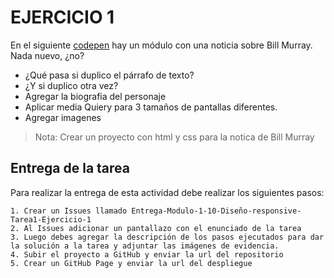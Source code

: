 # EJERCICIO 1

En el siguiente [codepen](https://codepen.io/adalab/pen/MOjMPr) hay un módulo con una noticia sobre Bill Murray. Nada nuevo, ¿no?

- ¿Qué pasa si duplico el párrafo de texto?
- ¿Y si duplico otra vez?
- Agregar la biografia del personaje
- Aplicar media Quiery para 3 tamaños de pantallas diferentes.
- Agregar imagenes 

>Nota: Crear un proyecto con html y css para la notica de Bill Murray

## Entrega de la tarea
Para realizar la entrega de esta actividad debe realizar los siguientes pasos:

    1. Crear un Issues llamado Entrega-Modulo-1-10-Diseño-responsive-Tarea1-Ejercicio-1
    2. Al Issues adicionar un pantallazo con el enunciado de la tarea
    3. Luego debes agregar la descripción de los pasos ejecutados para dar la solución a la tarea y adjuntar las imágenes de evidencia.
    4. Subir el proyecto a GitHub y enviar la url del repositorio
    5. Crear un GitHub Page y enviar la url del despliegue